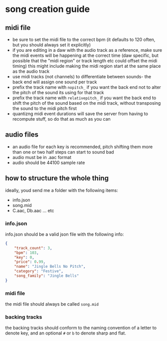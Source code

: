 # song creation guide

## midi file
* be sure to set the midi file to the correct bpm (it defaults to 120 often, but you should always set it explicitly)
* if you are editing in a daw with the audio track as a reference, make sure the midi events will
be happening at the correct time (daw specific, but possible that the "midi region" or track length etc could offset the midi timing)
this might include making the midi region start at the same place as the audio track
* use midi tracks (not channels) to differentiate between sounds- the back end will assign one sound per track
* prefix the track name with `nopitch_` if you want the back end not to alter the pitch of the sound its using for that track
* prefix the track name with `relativepitch_` if you want the back end to shift the pitch of the sound based on the midi track, without transposing the sound to the midi pitch first
* quantizng midi event durations will save the server from having to recompute stuff, so do that as much as you can

## audio files
* an audio file for each key is recommended, pitch shifting them more than one or two half steps can start to sound bad
* audio must be in .aac format
* audio should be 44100 sample rate

## how to structure the whole thing
ideally, youd send me a folder with the following items:
* info.json
* song.mid
* C.aac, Db.aac ... etc

### info.json
info.json should be a valid json file with the following info:
```json
{
    "track_count": 3,
    "bpm": 103,
    "key": 0,
    "price": 0.99,
    "name": "Jingle Bells No Pitch",
    "category": "Festive",
    "song_family": "Jingle Bells"
}
```

### midi file
the midi file should always be called `song.mid`


### backing tracks
the backing tracks should conform to the naming convention of a letter to denote key, and an optional `#` or `b` to denote sharp and flat.
